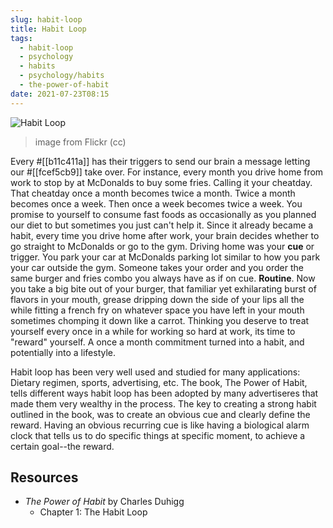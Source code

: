 ```yaml
---
slug: habit-loop
title: Habit Loop
tags:
  - habit-loop
  - psychology
  - habits
  - psychology/habits
  - the-power-of-habit
date: 2021-07-23T08:15
---
```



![Habit Loop](https://live.staticflickr.com/8330/8103644112_917b0c67bb_c.jpg)
> image from Flickr (cc)

Every #[[b11c411a]] has their triggers to send our brain a message letting our
#[[fcef5cb9]] take over. For instance, every month you drive home from work to
stop by at McDonalds to buy some fries. Calling it your cheatday.  That cheatday
once a month becomes twice a month. Twice a month becomes once a week.  Then
once a week becomes twice a week. You promise to yourself to consume fast foods
as occasionally as you planned our diet to but sometimes you just can't help it.
Since it already became a habit, every time you drive home after work, your
brain decides whether to go straight to McDonalds or go to the gym. Driving home
was your **cue** or trigger. You park your car at McDonalds parking lot similar
to how you park your car outside the gym. Someone takes your order and you order
the same burger and fries combo you always have as if on cue.  **Routine**. Now
you take a big bite out of your burger, that familiar yet exhilarating burst of
flavors in your mouth, grease dripping down the side of your lips all the while
fitting a french fry on whatever space you have left in your mouth sometimes
chomping it down like a carrot. Thinking you deserve to treat yourself every
once in a while for working so hard at work, its time to "reward" yourself.
A once a month commitment turned into a habit, and potentially into a lifestyle.

Habit loop has been very well used and studied for many applications: Dietary
regimen, sports, advertising, etc. The book, The Power of Habit, tells different
ways habit loop has been adopted by many advertiseres that made them very
wealthy in the process. The key to creating a strong habit outlined in the book,
was to create an obvious cue and clearly define the reward. Having an obvious
recurring cue is like having a biological alarm clock that tells us to do
specific things at specific moment, to achieve a certain goal--the reward.

## Resources

- _The Power of Habit_ by Charles Duhigg
  - Chapter 1: The Habit Loop

